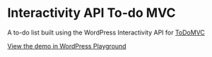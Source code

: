 # Interactivity API To-do MVC
A to-do list built using the WordPress Interactivity API for [ToDoMVC](https://todomvc.com/)

[View the demo in WordPress Playground](https://playground.wordpress.net/?blueprint-url=https://raw.githubusercontent.com/ryanwelcher/interactivity-api-todomvc/trunk/_blueprint/to-do-mvc.json)
